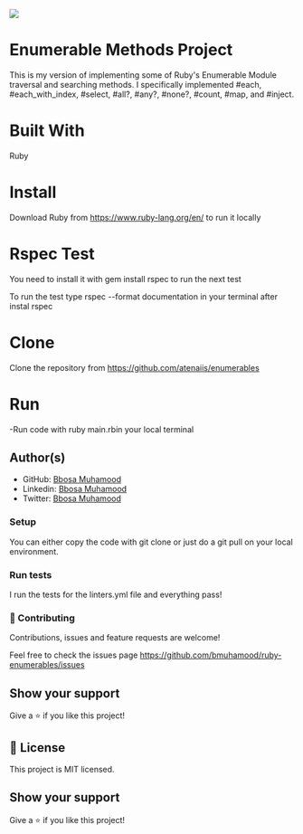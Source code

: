![](https://img.shields.io/badge/Microverse-blueviolet)

#  Enumerable Methods Project

This is my version of implementing some of Ruby's Enumerable Module traversal and searching methods. I specifically implemented #each, #each_with_index, #select, #all?, #any?, #none?, #count, #map, and #inject.

#  Built With

Ruby

#  Install

Download Ruby from https://www.ruby-lang.org/en/ to run it locally 

#  Rspec Test

You need to install it with gem install rspec to run the next test

To run the test type rspec --format documentation in your terminal after instal rspec

#  Clone

Clone the repository from https://github.com/atenaiis/enumerables

#  Run

-Run code with ruby main.rbin your local terminal

## Author(s)

- GitHub: [Bbosa Muhamood](https://github.com/bmuhamood)
- Linkedin: [Bbosa Muhamood](https://www.linkedin.com/in/bbosa-muhamood-06845576)
- Twitter: [Bbosa Muhamood](https://twitter.com/croixtechfirm)

### Setup

You can either copy the code with git clone or just do a git pull on your local environment.

### Run tests

I run the tests for the linters.yml file and everything pass!

### 🤝 Contributing

Contributions, issues and feature requests are welcome!

Feel free to check the issues page https://github.com/bmuhamood/ruby-enumerables/issues

## Show your support

Give a ⭐️ if you like this project!

## 📝 License
This project is MIT licensed.

## Show your support
Give a ⭐️ if you like this project!
